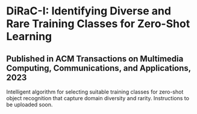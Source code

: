 # DiRaC-I: Identifying Diverse and Rare Training Classes for Zero-Shot Learning 

## Published in ACM Transactions on Multimedia Computing, Communications, and Applications, 2023
Intelligent algorithm for selecting suitable training classes for zero-shot object recognition that capture domain diversity and rarity. Instructions to be uploaded soon.

